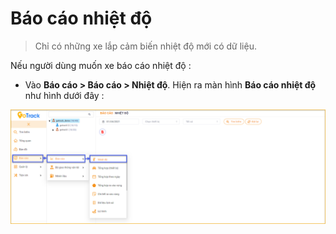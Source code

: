 # Báo cáo nhiệt độ
> Chỉ có những xe lắp cảm biến nhiệt độ mới có dữ liệu.

Nếu người dùng muốn xe báo cáo nhiệt độ :  
* Vào **Báo cáo >  Báo cáo > Nhiệt độ**.
Hiện ra màn hình **Báo cáo nhiệt độ** như hình dưới đây :

<span style="display:block;text-align:center">![Interface Web](/docs/assets/images/web-interface/reports/temperature.png)

